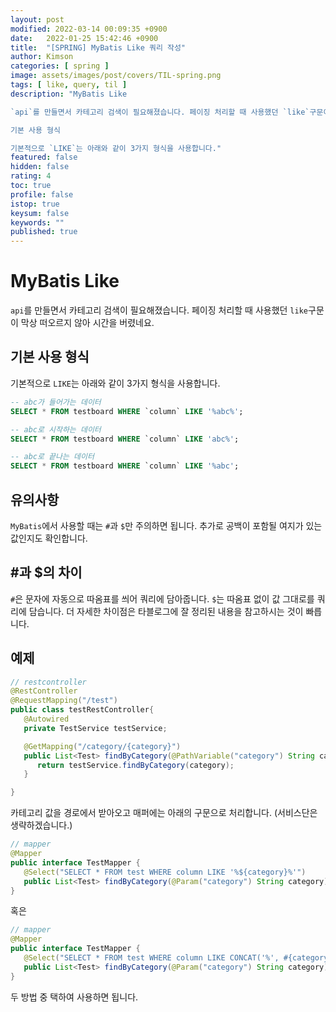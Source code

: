 ```yaml
---
layout: post
modified: 2022-03-14 00:09:35 +0900
date:   2022-01-25 15:42:46 +0900
title:  "[SPRING] MyBatis Like 쿼리 작성"
author: Kimson
categories: [ spring ]
image: assets/images/post/covers/TIL-spring.png
tags: [ like, query, til ]
description: "MyBatis Like

`api`를 만들면서 카테고리 검색이 필요해졌습니다. 페이징 처리할 때 사용했던 `like`구문이 막상 떠오르지 않아 시간을 버렸네요.

기본 사용 형식

기본적으로 `LIKE`는 아래와 같이 3가지 형식을 사용합니다."
featured: false
hidden: false
rating: 4
toc: true
profile: false
istop: true
keysum: false
keywords: ""
published: true
---
```


# MyBatis Like

`api`를 만들면서 카테고리 검색이 필요해졌습니다. 페이징 처리할 때 사용했던 `like`구문이 막상 떠오르지 않아 시간을 버렸네요.

## 기본 사용 형식

기본적으로 `LIKE`는 아래와 같이 3가지 형식을 사용합니다.

```sql
-- abc가 들어가는 데이터
SELECT * FROM testboard WHERE `column` LIKE '%abc%';

-- abc로 시작하는 데이터
SELECT * FROM testboard WHERE `column` LIKE 'abc%';

-- abc로 끝나는 데이터
SELECT * FROM testboard WHERE `column` LIKE '%abc';
```

## 유의사항

`MyBatis`에서 사용할 때는 `#`과 `$`만 주의하면 됩니다. 추가로 공백이 포함될 여지가 있는 값인지도 확인합니다.

## #과 $의 차이

`#`은 문자에 자동으로 따옴표를 씌어 쿼리에 담아줍니다. `$`는 따옴표 없이 값 그대로를 쿼리에 담습니다. 더 자세한 차이점은 타블로그에 잘 정리된 내용을 참고하시는 것이 빠릅니다.

## 예제

```java
// restcontroller
@RestController
@RequestMapping("/test")
public class testRestController{
   @Autowired
   private TestService testService;

   @GetMapping("/category/{category}")
   public List<Test> findByCategory(@PathVariable("category") String category){
      return testService.findByCategory(category);
   }

}
```

카테고리 값을 경로에서 받아오고 매퍼에는 아래의 구문으로 처리합니다. (서비스단은 생략하겠습니다.)

```java
// mapper
@Mapper
public interface TestMapper {
   @Select("SELECT * FROM test WHERE column LIKE '%${category}%'")
   public List<Test> findByCategory(@Param("category") String category);
}
```

혹은

```java
// mapper
@Mapper
public interface TestMapper {
   @Select("SELECT * FROM test WHERE column LIKE CONCAT('%', #{category}, '%')")
   public List<Test> findByCategory(@Param("category") String category);
}
```

두 방법 중 택하여 사용하면 됩니다.